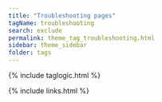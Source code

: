 ```yaml
---
title: "Troubleshooting pages"
tagName: troubleshooting
search: exclude
permalink: theme_tag_troubleshooting.html
sidebar: theme_sidebar
folder: tags
---
```

{% include taglogic.html %}

{% include links.html %}
